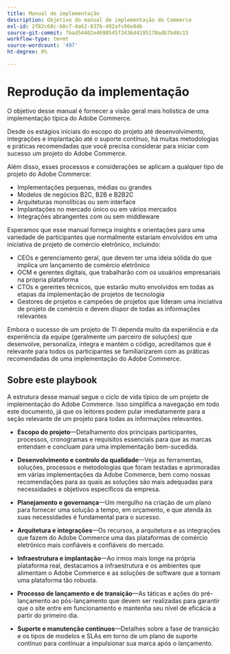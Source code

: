 ```yaml
---
title: Manual de implementação
description: Objetivo do manual de implementação do Commerce
exl-id: 2f82c68c-60c7-4a62-837b-492afc06e0db
source-git-commit: 7bad54402e4698545f3436d4195170adb7b48c15
workflow-type: tm+mt
source-wordcount: '497'
ht-degree: 0%

---
```


# Reprodução da implementação

O objetivo desse manual é fornecer a visão geral mais holística de uma implementação típica do Adobe Commerce.

Desde os estágios iniciais do escopo do projeto até desenvolvimento, integrações e implantação até o suporte contínuo, há muitas metodologias e práticas recomendadas que você precisa considerar para iniciar com sucesso um projeto do Adobe Commerce.

Além disso, esses processos e considerações se aplicam a qualquer tipo de projeto do Adobe Commerce:

- Implementações pequenas, médias ou grandes
- Modelos de negócios B2C, B2B e B2B2C
- Arquiteturas monolíticas ou sem interface
- Implantações no mercado único ou em vários mercados
- Integrações abrangentes com ou sem middleware

Esperamos que esse manual forneça insights e orientações para uma variedade de participantes que normalmente estariam envolvidos em uma iniciativa de projeto de comércio eletrônico, incluindo:

- CEOs e gerenciamento geral, que devem ter uma ideia sólida do que implica um lançamento de comércio eletrônico
- OCM e gerentes digitais, que trabalharão com os usuários empresariais na própria plataforma
- CTOs e gerentes técnicos, que estarão muito envolvidos em todas as etapas da implementação de projetos de tecnologia
- Gestores de projetos e campeões de projetos que lideram uma iniciativa de projeto de comércio e devem dispor de todas as informações relevantes

Embora o sucesso de um projeto de TI dependa muito da experiência e da experiência da equipe (geralmente um parceiro de soluções) que desenvolve, personaliza, integra e mantém o código, acreditamos que é relevante para todos os participantes se familiarizarem com as práticas recomendadas de uma implementação do Adobe Commerce.

## Sobre este playbook

A estrutura desse manual segue o ciclo de vida típico de um projeto de implementação do Adobe Commerce. Isso simplifica a navegação em todo este documento, já que os leitores podem pular imediatamente para a seção relevante de um projeto para todas as informações relevantes.

- **Escopo do projeto**—Detalhamento dos principais participantes, processos, cronogramas e requisitos essenciais para que as marcas entendam e concluam para uma implementação bem-sucedida.

- **Desenvolvimento e controlo da qualidade**—Veja as ferramentas, soluções, processos e metodologias que foram testadas e aprimoradas em várias implementações da Adobe Commerce, bem como nossas recomendações para as quais as soluções são mais adequadas para necessidades e objetivos específicos da empresa.

- **Planejamento e governança**—Um mergulho na criação de um plano para fornecer uma solução a tempo, em orçamento, e que atenda às suas necessidades é fundamental para o sucesso.

- **Arquitetura e integrações**—Os recursos, a arquitetura e as integrações que fazem do Adobe Commerce uma das plataformas de comércio eletrônico mais confiáveis e confiáveis do mercado.

- **Infraestrutura e implantação**—Ao irmos mais longe na própria plataforma real, destacamos a infraestrutura e os ambientes que alimentam o Adobe Commerce e as soluções de software que a tornam uma plataforma tão robusta.

- **Processo de lançamento e de transição**—As táticas e ações do pré-lançamento ao pós-lançamento que devem ser realizadas para garantir que o site entre em funcionamento e mantenha seu nível de eficácia a partir do primeiro dia.

- **Suporte e manutenção contínuos**—Detalhes sobre a fase de transição e os tipos de modelos e SLAs em torno de um plano de suporte contínuo para continuar a impulsionar sua marca após o lançamento.
